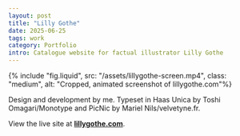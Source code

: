 ```yaml
---
layout: post
title: "Lilly Gothe"
date: 2025-06-25
tags: work
category: Portfolio
intro: Catalogue website for factual illustrator Lilly Gothe
---
```


{% include "fig.liquid", src: "/assets/lillygothe-screen.mp4", class: "medium", alt: "Cropped, animated screenshot of lillygothe.com"%}

Design and development by me. Typeset in Haas Unica by Toshi Omagari/Monotype and PicNic by Mariel Nils/velvetyne.fr.

View the live site at **[lillygothe.com](https://lillygothe.com/)**.
